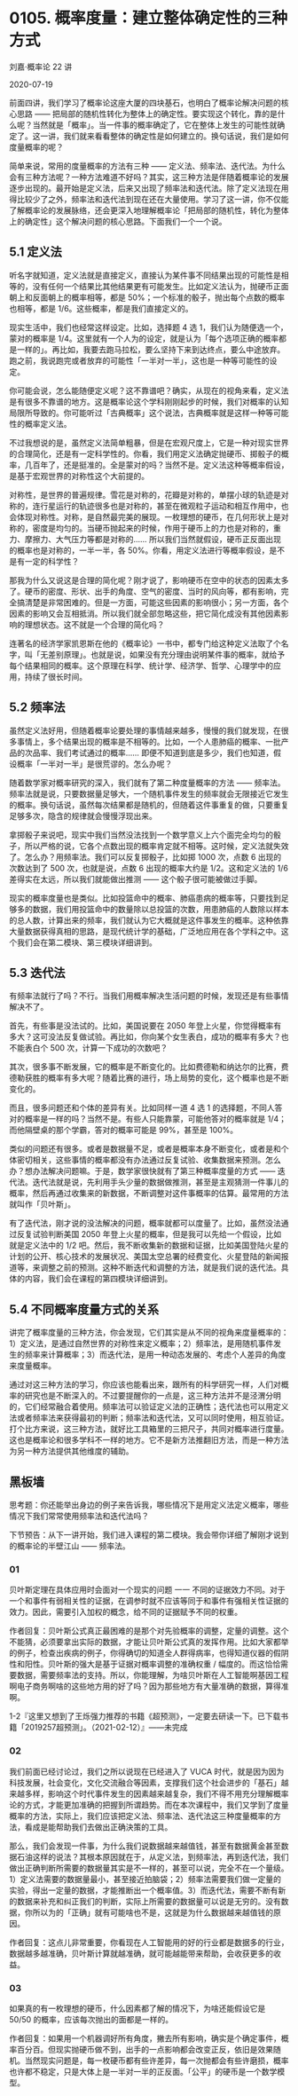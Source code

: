 # 0105. 概率度量：建立整体确定性的三种方式

刘嘉·概率论 22 讲

2020-07-19

前面四讲，我们学习了概率论这座大厦的四块基石，也明白了概率论解决问题的核心思路 —— 把局部的随机性转化为整体上的确定性。要实现这个转化，靠的是什么呢？当然就是「概率」。当一件事的概率确定了，它在整体上发生的可能性就确定了。这一讲，我们就来看看整体的确定性是如何建立的。换句话说，我们是如何度量概率的呢？

简单来说，常用的度量概率的方法有三种 —— 定义法、频率法、迭代法。为什么会有三种方法呢？一种方法难道不好吗？其实，这三种方法是伴随着概率论的发展逐步出现的。最开始是定义法，后来又出现了频率法和迭代法。除了定义法现在用得比较少了之外，频率法和迭代法到现在还在大量使用。学习了这一讲，你不仅能了解概率论的发展脉络，还会更深入地理解概率论「把局部的随机性，转化为整体上的确定性」这个解决问题的核心思路。下面我们一个一个说。

## 5.1 定义法

听名字就知道，定义法就是直接定义，直接认为某件事不同结果出现的可能性是相等的，没有任何一个结果比其他结果更有可能发生。比如定义法认为，抛硬币正面朝上和反面朝上的概率相等，都是 50%；一个标准的骰子，抛出每个点数的概率也相等，都是 1/6。这些概率，都是我们直接定义的。

现实生活中，我们也经常这样设定。比如，选择题 4 选 1，我们认为随便选一个，蒙对的概率是 1/4。这里就有一个人为的设定，就是认为「每个选项正确的概率都是一样的」。再比如，我要去跑马拉松，要么坚持下来到达终点，要么中途放弃。跑之前，我说跑完或者放弃的可能性「一半对一半」，这也是一种等可能性的设定。

你可能会说，怎么能随便定义呢？这不靠谱吧？确实，从现在的视角来看，定义法是有很多不靠谱的地方。这是概率论这个学科刚刚起步的时候，我们对概率的认知局限所导致的。你可能听过「古典概率」这个说法，古典概率就是这样一种等可能性的概率定义法。

不过我想说的是，虽然定义法简单粗暴，但是在宏观尺度上，它是一种对现实世界的合理简化，还是有一定科学性的。你看，我们用定义法确定抛硬币、掷骰子的概率，几百年了，还是挺准的。全是蒙对的吗？当然不是。定义法这种等概率假设，是基于宏观世界的对称性这个大前提的。

对称性，是世界的普遍规律。雪花是对称的，花瓣是对称的，单摆小球的轨迹是对称的，连行星运行的轨迹很多也是对称的，甚至在微观粒子运动和相互作用中，也会体现对称性。对称，是自然最完美的展现。一枚理想的硬币，在几何形状上是对称的，密度是均匀的。当硬币抛起来的时候，作用于硬币上的力也是对称的，重力、摩擦力、大气压力等都是对称的…… 所以我们当然就假设，硬币正反面出现的概率也是对称的，一半一半，各 50%。你看，用定义法进行等概率假设，是不是有一定的科学性？

那我为什么又说这是合理的简化呢？刚才说了，影响硬币在空中的状态的因素太多了。硬币的密度、形状、出手的角度、空气的密度、当时的风向等，都有影响，完全搞清楚是非常困难的。但是一方面，可能这些因素的影响很小；另一方面，各个因素的影响又会互相抵消。所以我们就全部忽略这些，把它简化成没有其他因素影响的理想状态。这不就是一个合理的简化吗？

连著名的经济学家凯恩斯在他的《概率论》一书中，都专门给这种定义法取了个名字，叫「无差别原理」。也就是说，如果没有充分理由说明某件事的概率，就给予每个结果相同的概率。这个原理在科学、统计学、经济学、哲学、心理学中的应用，持续了很长时间。

## 5.2 频率法

虽然定义法好用，但随着概率论要处理的事情越来越多，慢慢的我们就发现，在很多事情上，多个结果出现的概率是不相等的。比如，一个人患肺癌的概率、一批产品的次品率、我们考试通过的概率…… 即便不知道到底是多少，我们也知道，假设概率「一半对一半」是很荒谬的。怎么办呢？

随着数学家对概率研究的深入，我们就有了第二种度量概率的方法 —— 频率法。频率法就是说，只要数据量足够大，一个随机事件发生的频率就会无限接近它发生的概率。换句话说，虽然每次结果都是随机的，但随着这件事重复的做，只要重复足够多次，隐含的规律就会慢慢浮现出来。

拿掷骰子来说吧，现实中我们当然没法找到一个数学意义上六个面完全均匀的骰子，所以严格的说，它各个点数出现的概率肯定就不相等。这时候，定义法就失效了。怎么办？用频率法。我们可以反复掷骰子，比如掷 1000 次，点数 6 出现的次数达到了 500 次，也就是说，点数 6 出现的概率大约是 1/2。这和定义法的 1/6 差得实在太远，所以我们就能做出推测 —— 这个骰子很可能被做过手脚。

现实的概率度量也是类似。比如投篮命中的概率、肺癌患病的概率等，只要找到足够多的数据，我们用投篮命中的数量除以总投篮的次数，用患肺癌的人数除以样本的总人数，计算出来的频率，我们就认为它大概就是这件事发生的概率。这种依靠大量数据获得真相的思路，是现代统计学的基础，广泛地应用在各个学科之中。这个我们会在第二模块、第三模块详细讲到。

## 5.3 迭代法

有频率法就行了吗？不行。当我们用概率解决生活问题的时候，发现还是有些事情解决不了。

首先，有些事是没法试的。比如，美国说要在 2050 年登上火星，你觉得概率有多大？这可没法反复做试验。再比如，你向某个女生表白，成功的概率有多大？也不能表白个 500 次，计算一下成功的次数吧？

其次，很多事不断发展，它的概率是不断变化的。比如费德勒和纳达尔的比赛，费德勒获胜的概率有多大呢？随着比赛的进行，场上局势的变化，这个概率也是不断变化的。

而且，很多问题还和个体的差异有关。比如同样一道 4 选 1 的选择题，不同人答对的概率是一样的吗？当然不是。有些人只能靠蒙，可能他答对的概率就是 1/4；而他隔壁桌的那个学霸，答对的概率可能是 99%，甚至是 100%。

类似的问题还有很多。或者是数据量不足，或者是概率本身不断变化，或者是和个体密切相关，这些事情的概率都没有办法通过反复试验、收集数据来预测。怎么办？想办法解决问题嘛。于是，数学家很快就有了第三种概率度量的方式 —— 迭代法。迭代法就是说，先利用手头少量的数据做推测，甚至是主观猜测一件事儿的概率，然后再通过收集来的新数据，不断调整对这件事概率的估算。最常用的方法就叫作「贝叶斯」。

有了迭代法，刚才说的没法解决的问题，概率就都可以度量了。比如，虽然没法通过反复试验判断美国 2050 年登上火星的概率，但是我可以先给一个假设，比如就是定义法中的 1/2 吧。然后，我不断收集新的数据和证据，比如美国登陆火星的计划的公开、核心技术的发展状况、美国太空总署的经费变化、火星登陆的新闻报道等，来调整之前的预测。这种不断迭代和调整的方法，就是我们说的迭代法。具体的内容，我们会在课程的第四模块详细讲到。

## 5.4 不同概率度量方式的关系

讲完了概率度量的三种方法，你会发现，它们其实是从不同的视角来度量概率的：1）定义法，是通过自然世界的对称性来定义概率；2）频率法，是用随机事件发生的频率来计算概率；3）而迭代法，是用一种动态发展的、考虑个人差异的角度来度量概率。

通过对这三种方法的学习，你应该也能看出来，跟所有的科学研究一样，人们对概率的研究也是不断深入的。不过要提醒你的一点是，这三种方法并不是泾渭分明的，它们经常融合着使用。频率法可以验证定义法的正确性；迭代法也可以用定义法或者频率法来获得最初的判断；频率法和迭代法，又可以同时使用，相互验证。打个比方来说，这三种方法，就好比工具箱里的三把尺子，共同对概率进行度量。这也是概率论和很多学科不一样的地方。它不是新方法推翻旧方法，而是一种方法为另一种方法提供其他维度的辅助。

## 黑板墙

思考题：你还能举出身边的例子来告诉我，哪些情况下是用定义法定义概率，哪些情况下我们常常使用频率法和迭代法吗？

下节预告：从下一讲开始，我们进入课程的第二模块。我会带你详细了解刚才说到的概率论的半壁江山 —— 频率法。

### 01

贝叶斯定理在具体应用时会面对一个现实的问题 一一 不同的证据效力不同。对于一个和事件有弱相关性的证据，在调参时就不应该等同于和事件有强相关性证据的效力。因此，需要引入加权的概念，给不同的证据赋予不同的权重。

作者回复：贝叶斯公式真正最困难的是那个对先验概率的调整，定量的调整。这个不能猜，必须要拿出实际的数据，才能让贝叶斯公式真的发挥作用。比如大家都举的例子，检查出疾病的例子，你得确切的知道全人群得病率，也得知道仪器的假阴性和阳性。贝叶斯的强大是基于证据对概率调整的准确权重 / 幅度的。而这恰恰需要数据，需要频率法的支持。所以，你能理解，为啥贝叶斯在人工智能啊基因工程啊电子商务啊啥的这些地方用的好了吗？因为那些地方有大量准确的数据，算得准啊。

1-2『这里又想到了王烁强力推荐的书籍《超预测》，一定要去研读一下。已下载书籍「2019257超预测」。（2021-02-12）』——未完成

### 02

我们前面已经讨论过，我们之所以说现在已经进入了 VUCA 时代，就是因为因为科技发展，社会变化，文化交流融合等因素，支撑我们这个社会进步的「基石」越来越多样，影响这个时代事件发生的因素越来越复杂，我们不得不用充分理解概率论的方式，才能更加准确的把握到所谓趋势。而在本次课程中，我们又学到了度量概率的方法，实际上，我们应该把定义法、频率法、迭代法这三种度量概率的方法，看成是能帮助我们去做出正确決策的工具。

那么，我们会发现一件事，为什么我们说数据越来越值钱，甚至有数据黄金甚至数据石油这样的说法？其根本原因就在于，从定义法，到频率法，再到迭代法，我们做出正确判断所需要的数据量其实是不一样的，甚至可以说，完全不在一个量级。1）定义法需要的数据量最小，甚至接近拍脑袋；2）频率法需要我们做一定量的实验，得出一定量的数据，才能推断出一个概率值。3）而迭代法，需要不断有新的数据来补充和纠正我们的判断，实际上所需要的数据量可以说是无穷的。没有数据，你所以为的「正确」就有可能啥也不是，这就是为什么数据越来越值钱的原因。

作者回复：这点儿非常重要，你看现在人工智能用的好的行业都是数据多的行业，数据越多越准确，贝叶斯计算就越准确，就可能越能带来帮助，会收获更多的收益。

### 03

如果真的有一枚理想的硬币，什么因素都了解的情况下，为啥还能假设它是 50/50 的概率，应该每次抛出的面都是一样的。

作者回复：如果用一个机器调好所有角度，撇去所有影响，确实是个确定事件，概率百分百。但现实抛硬币做不到，出手的一点影响都会改变正反，依旧是效果随机。当然现实问题是，每一枚硬币都有些许差异，每一次抛都会有些许磨损，概率也许都不稳定，只是大体上是一半对一半的正反面。「公平」的硬币是一个数学模型。